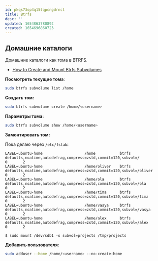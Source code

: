 ```yaml
---
id: pkqs73op4q15tqpcngdrncl
title: Btrfs
desc: ''
updated: 1654863780892
created: 1654696860723
---
```


## Домашние каталоги

Домашние каталоги как тома в BTRFS.

* [How to Create and Mount Btrfs Subvolumes](https://linuxhint.com/create-mount-btrfs-subvolumes/)

**Посмотреть текущие тома**:

```sh
sudo btrfs subvolume list /home
```

**Создать том:**

```sh
sudo btrfs subvolume create /home/<username>
```

**Параметры тома:**

```sh
sudo btrfs subvolume show /home/<username>
```

**Замонтировать том:**

Пока делаю через `/etc/fstab`:

```
LABEL=ubuntu-home                   /home           btrfs   defaults,noatime,autodefrag,compress=zstd,commit=120,subvol=/         0       2
LABEL=ubuntu-home                   /home/oliver    btrfs   defaults,noatime,autodefrag,compress=zstd,commit=120,subvol=/oliver   0       2
LABEL=ubuntu-home                   /home/ola       btrfs   defaults,noatime,autodefrag,compress=zstd,commit=120,subvol=/ola      0       2
LABEL=ubuntu-home                   /home/tima      btrfs   defaults,noatime,autodefrag,compress=zstd,commit=120,subvol=/tima     0       2
LABEL=ubuntu-home                   /home/vasya     btrfs   defaults,noatime,autodefrag,compress=zstd,commit=120,subvol=/vasya    0       2
LABEL=ubuntu-home                   /home/alex      btrfs   defaults,noatime,autodefrag,compress=zstd,commit=120,subvol=/alex     0       2
```

`$ sudo mount /dev/sdb1 -o subvol=projects /tmp/projects`

**Добавить пользователя**:

```sh
sudo adduser --home /home/<username> --no-create-home
```
